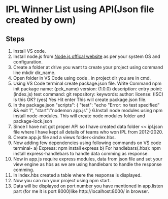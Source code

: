 # IPL Winner List using API(Json file created by own)
## Steps 
1. Install VS code.
1. Install node.js from [Node.js offical website](https://nodejs.org/en/download/) as per your system OS and configuration.
2. Create a folder at drive you want to  create your project using command line mkdir dir_name.
3. Open folder in VS Code using code . in project dir you are in cmd.
4. Using VS Code terminal create package.json file. Write Command npm init
package name: (pck_name)
version: (1.0.0)
description:
entry point: (index.js)
test command:
git repository:
keywords:
author:
license: (ISC)
Is this OK? (yes) Yes
Hit enter
This will create package.json file.
5. In the package.json 
"scripts": {
    "test": "echo \"Error: no test specified\" && exit 1",
    "start":"nodemon app.js"
  }
 6.Install node modules using npm install node-modules.
   This will create node modules folder and package-lock.json
 7. Since I have not got proper API so I have created data folder << ipl.json file where I have kept all details of teams who won IPL from 2012-2020.
 8. Create app.js file and a views folder<<index.hbs.
 9. Now adding few dependencies  using following commands on VS code terminal-
 a) Express: npm install express
 b) For handlebars(.hbs): npm install express-handlebars to handle data comming as response.
 10. Now in app.js require express modules, data from json file and set your view engine as hbs as we are using handlebars to handle the response comming.
 11. In index.hbs created a table where the response is displayed.
 12. Now you can run your project using npm start.
 13. Data will be displayed on port number you have mentioned in app.listen part (for me it is port 8000)like http://localhost:8000/ in browser.

 
